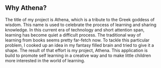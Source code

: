 ## Why Athena?

The title of my project is Athena, which is a tribute to the Greek goddess of wisdom.
This name is used to celebrate the process of learning and sharing knowledge.
In this current era of technology and short attention span, learning has become quiet a difficult process.
The traditional way of learning from books seems pretty far-fetch now. To tackle this particular problem,
I cooked up an idea in my fantasy filled brain and tried to give it a shape.
The result of that effort is my project, Athena.
This application is build to promote self learning in a creative way and to make little children more interested in the world of learning.

